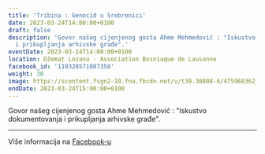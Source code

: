 ```yaml
---
title: 'Tribina : Genocid u Srebrenici'
date: 2023-03-24T14:00:00+0100
draft: false
description: 'Govor našeg cijenjenog gosta Ahme Mehmedović : "Iskustvo dokumentovanja
  i prikupljanja arhivske građe".'
eventDate: 2023-03-24T14:00:00+0100
location: Džemat Lozana - Association Bosniaque de Lausanne
facebook_id: '119328571087358'
weight: 30
image: https://scontent.fsgn2-10.fna.fbcdn.net/v/t39.30808-6/475968362_935496025377664_1254503329331924344_n.jpg?_nc_cat=109&ccb=1-7&_nc_sid=9e60e4&_nc_ohc=KwchzAzg038Q7kNvwH6E3w1&_nc_oc=AdkYjmNNR2yoMfQ9A6nuDxaUp_9ieihxk5OS3qCfzWlpTD90y0Yd4NlQEYnKoCjSvRo&_nc_zt=23&_nc_ht=scontent.fsgn2-10.fna&edm=ABTKTjYEAAAA&_nc_gid=kjbubrAl9UbaR-dSjER6sA&_nc_tpa=Q5bMBQHu4bZp83Bq_KrXxPPsR6O_jp-5oIY54kh5Gvf9qzHBzgPhMAohodroEjslVM-kTcphY8ub0UTBaQ&oh=00_Aff7CXxB9qfIM2yxykT1nv8ydk29r5ATbjF0KUdEq30hdg&oe=69020247
endDate: 2023-03-24T15:00:00+0100
---
```


Govor našeg cijenjenog gosta Ahme Mehmedović : "Iskustvo dokumentovanja i prikupljanja arhivske građe".

---

Više informacija na [Facebook-u](https://facebook.com/events/119328571087358)